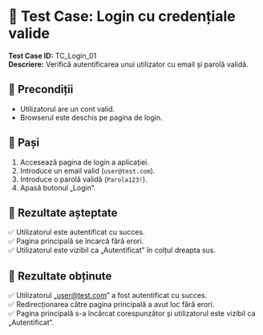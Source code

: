 # 📝 Test Case: Login cu credențiale valide  

**Test Case ID:** TC_Login_01  
**Descriere:** Verifică autentificarea unui utilizator cu email și parolă validă.  

## 🔹 Precondiții  
- Utilizatorul are un cont valid.  
- Browserul este deschis pe pagina de login.  

## 🔹 Pași  
1. Accesează pagina de login a aplicației.  
2. Introduce un email valid (`user@test.com`).  
3. Introduce o parolă validă (`Parola123!`).  
4. Apasă butonul „Login”.  

## 🔹 Rezultate așteptate  
✅ Utilizatorul este autentificat cu succes.  
✅ Pagina principală se încarcă fără erori.  
✅ Utilizatorul este vizibil ca „Autentificat” în colțul dreapta sus.  

## 🔹 Rezultate obținute  
✅ Utilizatorul „user@test.com” a fost autentificat cu succes.  
✅ Redirecționarea către pagina principală a avut loc fără erori.  
✅ Pagina principală s-a încărcat corespunzător și utilizatorul este vizibil ca „Autentificat”.  
